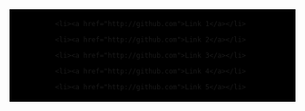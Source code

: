 <!DOCTYPE html PUBLIC "-//W3C//DTD XHTML 1.0 Transitional//EN" "http://www.w3.org/TR/xhtml1/DTD/xhtml1-transitional.dtd"> 

<html xmlns="http://www.w3.org/1999/xhtml"> 

<head> 

<title>Horizontal Navigation Bar w/Rollover Effect</title> 

<style type="text/css"> 

<!-- 

 

 #navbar ul { 

	margin: 0; 

	padding: 5px; 

	list-style-type: none; 

	text-align: center; 

	background-color: #000; 

	} 

 

#navbar ul li {  

	display: inline; 

	} 

 

#navbar ul li a { 

	text-decoration: none; 

	padding: .2em 1em; 

	color: #fff; 

	background-color: #000; 

	} 

 

#navbar ul li a:hover { 

	color: #000; 

	background-color: #fff; 

	} 

 

--> 

</style> 

</head> 

<body> 

<div id="navbar"> 

  <ul> 

	<li><a href="http://github.com">Link 1</a></li> 

	<li><a href="http://github.com">Link 2</a></li> 

	<li><a href="http://github.com">Link 3</a></li> 

	<li><a href="http://github.com">Link 4</a></li> 

	<li><a href="http://github.com">Link 5</a></li> 

  </ul> 

</div> 

</body> 

</html>
